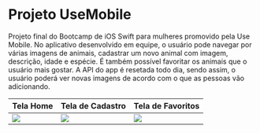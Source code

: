 # Projeto UseMobile
Projeto final do Bootcamp de iOS Swift para mulheres promovido pela Use Mobile. No aplicativo desenvolvido em equipe, o usuário pode navegar por várias imagens de animais, cadastrar um novo animal com imagem, descrição, idade e espécie. É também possível favoritar os animais que o usuário mais gostar. 
A API do app é resetada todo dia, sendo assim, o usuário poderá ver novas imagens de acordo com o que as pessoas vão adicionando. 

Tela Home | Tela de Cadastro | Tela de Favoritos 
---|---|---|
<img src="https://github.com/Giselleandrade/Projeto_UseMobile/blob/main/01.png"> | <img src="https://github.com/Giselleandrade/Projeto_UseMobile/blob/main/02.png"> | <img src="https://github.com/Giselleandrade/Projeto_UseMobile/blob/main/03.png"> 

